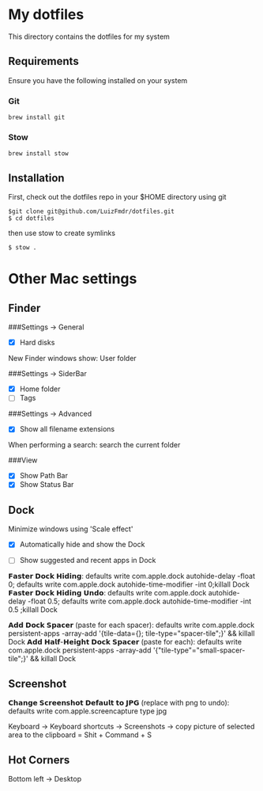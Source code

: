 # My dotfiles

This directory contains the dotfiles for my system

## Requirements

Ensure you have the following installed on your system

### Git 
```
brew install git

```

### Stow

```
brew install stow

```

## Installation

First, check out the  dotfiles repo in your $HOME directory using git

```
$git clone git@github.com/LuizFmdr/dotfiles.git
$ cd dotfiles

```

then use stow to create symlinks

```
$ stow .

```

# Other Mac settings

## Finder

###Settings -> General 

- [x] Hard disks

New Finder windows show: User folder

###Settings -> SiderBar

- [x] Home folder
- [ ] Tags

###Settings -> Advanced

- [x] Show all filename extensions

When performing a search: search the current folder

###View
- [x] Show Path Bar
- [x] Show Status Bar

## Dock

Minimize windows using 'Scale effect'

- [x] Automatically hide and show the Dock

- [ ] Show suggested and recent apps in Dock

𝗙𝗮𝘀𝘁𝗲𝗿 𝗗𝗼𝗰𝗸 𝗛𝗶𝗱𝗶𝗻𝗴: defaults write com.apple.dock autohide-delay -float 0; defaults write com.apple.dock autohide-time-modifier -int 0;killall Dock
𝗙𝗮𝘀𝘁𝗲𝗿 𝗗𝗼𝗰𝗸 𝗛𝗶𝗱𝗶𝗻𝗴 𝗨𝗻𝗱𝗼: defaults write com.apple.dock autohide-delay -float 0.5; defaults write com.apple.dock autohide-time-modifier -int 0.5 ;killall Dock

𝗔𝗱𝗱 𝗗𝗼𝗰𝗸 𝗦𝗽𝗮𝗰𝗲𝗿 (paste for each spacer): defaults write com.apple.dock persistent-apps -array-add '{tile-data={}; tile-type="spacer-tile";}' && killall Dock
𝗔𝗱𝗱 𝗛𝗮𝗹𝗳-𝗛𝗲𝗶𝗴𝗵𝘁 𝗗𝗼𝗰𝗸 𝗦𝗽𝗮𝗰𝗲𝗿 (paste for each): defaults write com.apple.dock persistent-apps -array-add '{"tile-type"="small-spacer-tile";}' && killall Dock

## Screenshot

𝗖𝗵𝗮𝗻𝗴𝗲 𝗦𝗰𝗿𝗲𝗲𝗻𝘀𝗵𝗼𝘁 𝗗𝗲𝗳𝗮𝘂𝗹𝘁 𝘁𝗼 𝗝𝗣𝗚 (replace with png to undo): defaults write com.apple.screencapture type jpg

Keyboard -> Keyboard shortcuts -> Screenshots -> copy picture of selected area to the clipboard = Shit + Command + S

## Hot Corners

Bottom left -> Desktop